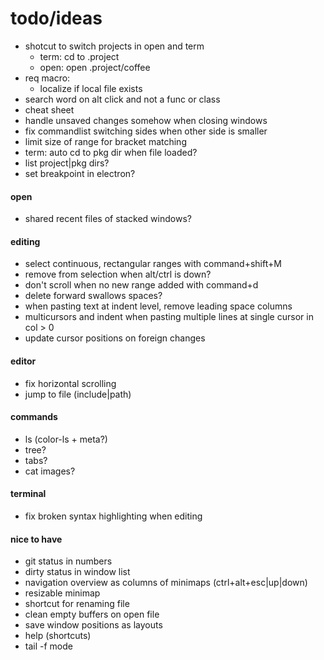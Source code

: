 # todo/ideas

- shotcut to switch projects in open and term
    - term: cd to .project
    - open: open .project/coffee
- req macro: 
    - localize if local file exists
- search word on alt click and not a func or class
- cheat sheet
- handle unsaved changes somehow when closing windows
- fix commandlist switching sides when other side is smaller
- limit size of range for bracket matching 
- term: auto cd to pkg dir when file loaded?
- list project|pkg dirs?
- set breakpoint in electron?

#### open
- shared recent files of stacked windows?

#### editing
- select continuous, rectangular ranges with command+shift+M 
- remove from selection when alt/ctrl is down?
- don't scroll when no new range added with command+d
- delete forward swallows spaces?
- when pasting text at indent level, remove leading space columns
- multicursors and indent when pasting multiple lines at single cursor in col > 0
- update cursor positions on foreign changes

#### editor
- fix horizontal scrolling
- jump to file (include|path)

#### commands
- ls (color-ls + meta?)
- tree?
- tabs?
- cat images?

#### terminal
- fix broken syntax highlighting when editing

#### nice to have
- git status in numbers
- dirty status in window list
- navigation overview as columns of minimaps (ctrl+alt+esc|up|down)
- resizable minimap
- shortcut for renaming file
- clean empty buffers on open file
- save window positions as layouts
- help (shortcuts)
- tail -f mode
    